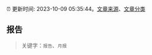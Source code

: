 :alarm_clock: 更新时间: 2023-10-09 05:35:44。[文章来源](/README.md)、[文章分类](/TAGS.md)

## 报告


> 关键字：`报告`、`月报`




